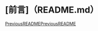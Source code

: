 # \[前言]（README.md）

[PreviousREADME](https://app.gitbook.com/o/DXydf1xam3QnhX5TACL1/s/CoM1utHSQT3IQlbuzD7w/\~/changes/2/)[PreviousREADME](https://app.gitbook.com/o/DXydf1xam3QnhX5TACL1/s/CoM1utHSQT3IQlbuzD7w/\~/changes/2/)

